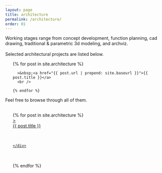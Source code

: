 ```yaml
---
layout: page
title: architecture
permalink: /architecture/
order: 01
---
```


<!-- INSERTED PROJECTS -->
Working stages range from concept development, function planning, cad drawing, traditional & parametric 3d modeling, and archviz.
<br /><br />
Selected architectural projects are listed below.
<br />
<ul class="post-list">
  {% for post in site.architecture %}

      >&nbsp;<a href="{{ post.url | prepend: site.baseurl }}">{{ post.title }}</a>
      <br />

    {% endfor %}
  </ul>
Feel free to browse through all of them.
<br /><br />

<ul class="post-list">
  {% for post in site.architecture %}
  <a href="{{ post.url | prepend: site.baseurl }}">
    <div class="thumbnail-wrapper">
      <div class="FloatLeft">></div>
      <div class="FloatRight">{{ post.title }}</div>
      <br /><br />
      <div class="thumbnail-container" style="background-image: url('/assets{{ post.url }}/{{ post.thumbnail }}')"></div>

    </div>
  </a>
  <br /><br />
  {% endfor %}
</ul>

<!-- INSERTED PROJECTS - CLOSED -->
